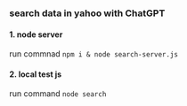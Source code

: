 ### search data in yahoo with ChatGPT
#### 1. node server
run commnad `npm i & node search-server.js`
#### 2. local test js
run command `node search`